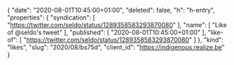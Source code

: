 {
  "date": "2020-08-01T10:45:00+01:00",
  "deleted": false,
  "h": "h-entry",
  "properties": {
    "syndication": [
      "https://twitter.com/seldo/status/1289358583293870080"
    ],
    "name": [
      "Like of @seldo's tweet"
    ],
    "published": [
      "2020-08-01T10:45:00+01:00"
    ],
    "like-of": [
      "https://twitter.com/seldo/status/1289358583293870080"
    ]
  },
  "kind": "likes",
  "slug": "2020/08/bs75d",
  "client_id": "https://indigenous.realize.be"
}
